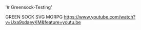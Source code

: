 '# Greensock-Testing' 

GREEN SOCK SVG MORPG 
https://www.youtube.com/watch?v=Uxa9sdaeyKM&feature=youtu.be